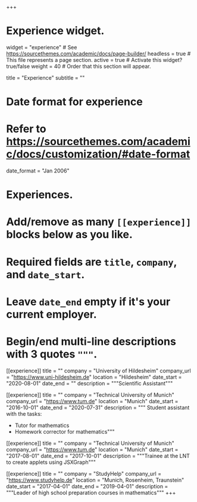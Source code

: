 +++
# Experience widget.
widget = "experience"  # See https://sourcethemes.com/academic/docs/page-builder/
headless = true  # This file represents a page section.
active = true  # Activate this widget? true/false
weight = 40  # Order that this section will appear.

title = "Experience"
subtitle = ""

# Date format for experience
#   Refer to https://sourcethemes.com/academic/docs/customization/#date-format
date_format = "Jan 2006"

# Experiences.
#   Add/remove as many `[[experience]]` blocks below as you like.
#   Required fields are `title`, `company`, and `date_start`.
#   Leave `date_end` empty if it's your current employer.
#   Begin/end multi-line descriptions with 3 quotes `"""`.

[[experience]]
    title = ""
    company = "University of Hildesheim"
    company_url = "https://www.uni-hildesheim.de"
    location = "Hildesheim"
    date_start = "2020-08-01"
    date_end = ""
    description = """Scientific Assistant"""


[[experience]]
  title = ""
  company = "Technical University of Munich"
  company_url = "https://www.tum.de"
  location = "Munich"
  date_start = "2016-10-01"
  date_end = "2020-07-31"
  description = """
Student assistant with the tasks:
  * Tutor for mathematics
  * Homework corrector for mathematics"""

[[experience]]
    title = ""
    company = "Technical University of Munich"
    company_url = "https://www.tum.de"
    location = "Munich"
    date_start = "2017-08-01"
    date_end = "2017-10-01"
    description = """Trainee at the LNT to create applets using JSXGraph"""

[[experience]]
  title = ""
  company = "StudyHelp"
  company_url = "https://www.studyhelp.de"
  location = "Munich, Rosenheim, Traunstein"
  date_start = "2017-04-01"
  date_end = "2019-04-01"
  description = """Leader of high school preparation courses in mathematics"""
+++
